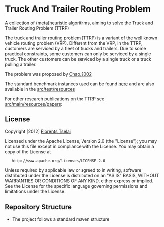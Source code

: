 

Truck And Trailer Routing Problem 
=================================

A collection of (meta)heuristic algorithms, aiming to solve the Truck and Trailer Routing Problem (TTRP)

The truck and trailer routing problem (TTRP) is a variant of the well known vehicle routing problem (VRP). 
Different from the VRP, in the TTRP, customers are serviced by a fleet of trucks and trailers. 
Due to some practical constraints, some customers can only be serviced by a single truck. 
The other customers can be serviced by a single truck or a truck pulling a trailer. 

The problem was proposed by [Chao,2002](http://140.113.119.114/students/thesis/096/2/Literature/VRP%20Variants/TTRP/2002_A%20TS%20method%20for%20the%20TTRP.pdf)

The standard benchmark instances used can be found [here](http://web.ntust.edu.tw/~vincent/ttrp/)
and are also available in the [src/test/resources](http://github.com/Florents-Tselai/ttrp/tree/master/src/test/resources/instances/benchmark)

For other research publications on the TTRP see [src/main/resources/papers](http://github.com/Florents-Tselai/ttrp/tree/master/src/main/resources/papers):

License
-------

 Copyright [2012] [Florents Tselai](<mailto:tselai@dmst.aueb.gr>)

   Licensed under the Apache License, Version 2.0 (the "License");
   you may not use this file except in compliance with the License.
   You may obtain a copy of the License at

       http://www.apache.org/licenses/LICENSE-2.0

   Unless required by applicable law or agreed to in writing, software
   distributed under the License is distributed on an "AS IS" BASIS,
   WITHOUT WARRANTIES OR CONDITIONS OF ANY KIND, either express or implied.
   See the License for the specific language governing permissions and
   limitations under the License.

Repository Structure
--------------------
 * The project follows a standard maven structure
